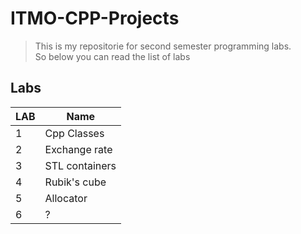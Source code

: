 # ITMO-CPP-Projects
>This is my repositorie for second semester programming labs.\
>So below you can read the list of labs 

## Labs
| LAB | Name |
| ------ | ------ |
| 1 | Cpp Classes | 
| 2 | Exchange rate |
| 3 | STL containers |
| 4 | Rubik's cube |
| 5 | Allocator |
| 6 | ? |